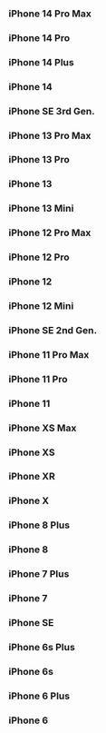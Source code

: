 <div id="deviceList">
            <h3 value="iPhone 14 Pro Max">iPhone 14 Pro Max</h3>
            <h3 value="iPhone 14 Pro">iPhone 14 Pro</h3>
            <h3 value="iPhone 14 Plus">iPhone 14 Plus</h3>
            <h3 value="iPhone 14">iPhone 14</h3>
            <h3 value="iPhone SE 3rd Gen.">iPhone SE 3rd Gen.</h3>
            <h3 value="iPhone 13 Pro Max">iPhone 13 Pro Max</h3>
            <h3 value="iPhone 13 Pro">iPhone 13 Pro</h3>
            <h3 value="iPhone 13">iPhone 13</h3>
            <h3 value="iPhone 13 Mini">iPhone 13 Mini</h3>
            <h3 value="iPhone 12 Pro Max">iPhone 12 Pro Max</h3>
            <h3 value="iPhone 12 Pro">iPhone 12 Pro</h3>
            <h3 value="iPhone 12">iPhone 12</h3>
            <h3 value="iPhone 12 Mini">iPhone 12 Mini</h3>
            <h3 value="iPhone SE 2nd Gen.">iPhone SE 2nd Gen.</h3>
            <h3 value="iPhone 11 Pro Max">iPhone 11 Pro Max</h3>
            <h3 value="iPhone 11 Pro">iPhone 11 Pro</h3>
            <h3 value="iPhone 11">iPhone 11</h3>
            <h3 value="iPhone XS Max">iPhone XS Max</h3>
            <h3 value="iPhone XS">iPhone XS</h3>
            <h3 value="iPhone XR">iPhone XR</h3>
            <h3 value="iPhone X">iPhone X</h3>
            <h3 value="iPhone 8 Plus">iPhone 8 Plus</h3>
            <h3 value="iPhone 8">iPhone 8</h3>
            <h3 value="iPhone 7 Plus">iPhone 7 Plus</h3>
            <h3 value="iPhone 7">iPhone 7</h3>
            <h3 value="iPhone SE">iPhone SE</h3>
            <h3 value="iPhone 6s Plus">iPhone 6s Plus</h3>
            <h3 value="iPhone 6s">iPhone 6s</h3>
            <h3 value="iPhone 6 Plus">iPhone 6 Plus</h3>
            <h3 value="iPhone 6">iPhone 6</h3>
        </div>